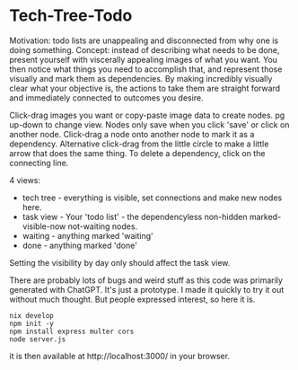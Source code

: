 # Tech-Tree-Todo
Motivation: todo lists are unappealing and disconnected from why one is doing something.
Concept: instead of describing what needs to be done, present yourself with viscerally appealing images of what you want. You then notice what things you need to accomplish that, and represent those visually and mark them as dependencies. By making incredibly visually clear what your objective is, the actions to take them are straight forward and immediately connected to outcomes you desire. 

Click-drag images you want or copy-paste image data to create nodes.
pg up-down to change view.
Nodes only save when you click 'save' or click on another node.
Click-drag a node onto another node to mark it as a dependency. Alternative click-drag from the little circle to make a little arrow that does the same thing.
To delete a dependency, click on the connecting line.

4 views:
* tech tree - everything is visible, set connections and make new nodes here.
* task view - Your 'todo list' - the dependencyless non-hidden marked-visible-now not-waiting nodes. 
* waiting - anything marked 'waiting' 
* done - anything marked 'done'

Setting the visibility by day only should affect the task view. 


There are probably lots of bugs and weird stuff as this code was primarily generated with ChatGPT. It's just a prototype. I made it quickly to try it out without much thought.
But people expressed interest, so here it is.

```
nix develop
npm init -y
npm install express multer cors
node server.js
```
it is then available at http://localhost:3000/ in your browser.
